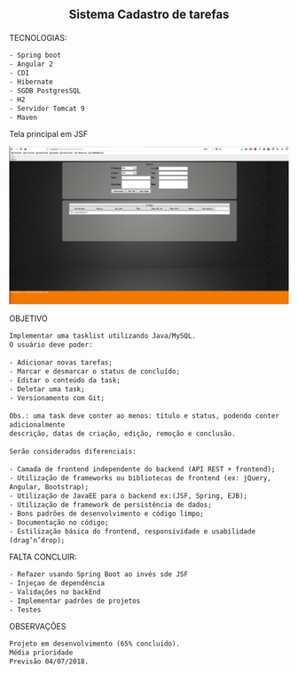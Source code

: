 <h2> <p align= "center" > Sistema Cadastro de tarefas  </p></h2>


TECNOLOGIAS:

	- Spring boot
	- Angular 2
	- CDI
	- Hibernate
	- SGDB PostgresSQL
	- H2
	- Servidor Tomcat 9
	- Maven

<div>
	Tela principal em JSF
<p align="center"> <img src="/taskList_jsf/printScreen/screen1.png" width="950"/></p>
</div>
<p>


OBJETIVO

	Implementar uma tasklist utilizando Java/MySQL.
	O usuário deve poder:

	- Adicionar novas tarefas;
	- Marcar e desmarcar o status de concluído;
	- Editar o conteúdo da task;
	- Deletar uma task;
	- Versionamento com Git;

	Obs.: uma task deve conter ao menos: título e status, podendo conter adicionalmente
	descrição, datas de criação, edição, remoção e conclusão.

	Serão considerados diferenciais:

	- Camada de frontend independente do backend (API REST + frontend);
	- Utilização de frameworks ou bibliotecas de frontend (ex: jQuery, Angular, Bootstrap);
	- Utilização de JavaEE para o backend ex:(JSF, Spring, EJB);
	- Utilização de framework de persistência de dados;
	- Bons padrões de desenvolvimento e código limpo;
	- Documentação no código;
	- Estilização básica do frontend, responsividade e usabilidade (drag’n’drop);


FALTA CONCLUIR:

	- Refazer usando Spring Boot ao invés sde JSF
	- Injeçao de dependência
	- Validações no backEnd
	- Implementar padrões de projetos
	- Testes


OBSERVAÇÕES

  	Projeto em desenvolvimento (65% concluído).
	Média prioridade
	Previsão 04/07/2018.
</p>
